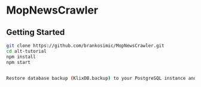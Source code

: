 # MopNewsCrawler

## Getting Started

```bash
git clone https://github.com/brankosimic/MopNewsCrawler.git
cd alt-tutorial
npm install
npm start
```

```bash

Restore database backup (KlixDB.backup) to your PostgreSQL instance and change connection in the beginning of server.js

```